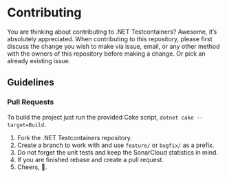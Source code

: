 # Contributing

You are thinking about contributing to .NET Testcontainers? Awesome, it’s absolutely appreciated. When contributing to this repository, please first discuss the change you wish to make via issue, email, or any other method with the owners of this repository before making a change. Or pick an already existing issue.

## Guidelines

### Pull Requests

To build the project just run the provided Cake script, `dotnet cake --target=Build`.

1. Fork the .NET Testcontainers repository.
2. Create a branch to work with and use `feature/` or `bugfix/` as a prefix.
3. Do not forget the unit tests and keep the SonarCloud statistics in mind.
4. If you are finished rebase and create a pull request.
5. Cheers, :beers:.
